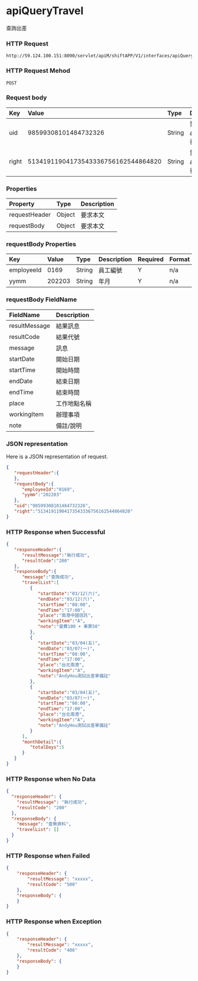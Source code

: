 # apiQueryTravel
查詢出差

### HTTP Request
```
http://59.124.100.151:8090/servlet/apiM/shiftAPP/V1/interfaces/apiQueryTravel
```

### HTTP Request Mehod
```
POST
```

### Request body
| Key | Value | Type | Description |
|:----------|:-------------|:-----|:------------|
| uid | 98599308101484732326 | String | 需透過apiLogin取得
| right | 51341911904173543336756162544864820 | String | 需透過apiLogin取得 |

### Properties
| Property | Type | Description |
|:---------|:-----|:------------|
| requestHeader | Object | 要求本文 |
| requestBody | Object | 要求本文 |

### requestBody Properties
| Key | Value | Type | Description | Required | Format |
|:----------|:-------------|:-----|:------------|:------------|:------------|
| employeeId | 0169 | String | 員工編號 | Y | n/a |
| yymm | 202203 | String | 年月 | Y | n/a |

### requestBody FieldName
| FieldName | Description |
|:----------|:-------------|
| resultMessage | 結果訊息 |
| resultCode | 結果代號 |
| message | 訊息 |
| startDate | 開始日期 |
| startTime | 開始時間 |
| endDate | 結束日期 |
| endTime | 結束時間 |
| place | 	工作地點名稱 |
| workingItem | 辦理事項 |
| note | 備註/說明 |

### JSON representation
Here is a JSON representation of request.
```json
{
   "requestHeader":{
   },
   "requestBody":{
      "employeeId":"0169",
      "yymm":"202203"
   },
   "uid":"98599308101484732326",
   "right":"51341911904173543336756162544864820"
}
```

### HTTP Response when Successful
```json
{
   "responseHeader":{
      "resultMessage":"執行成功",
      "resultCode":"200"
   },
   "responseBody":{
      "message":"查詢成功",
      "travelList":[
         {
            "startDate":"03/12(六)",
            "endDate":"03/12(六)",
            "startTime":"08:00",
            "endTime":"17:00",
            "place":"南港中國信託",
            "workingItem":"A",
            "note":"餐費100 + 車票50"
         },
         {
            "startDate":"03/04(五)",
            "endDate":"03/07(一)",
            "startTime":"08:00",
            "endTime":"17:00",
            "place":"台北南港",
            "workingItem":"A",
            "note":"AndyHou測試出差單備註"
         },
         {
            "startDate":"03/04(五)",
            "endDate":"03/07(一)",
            "startTime":"08:00",
            "endTime":"17:00",
            "place":"台北南港",
            "workingItem":"A",
            "note":"AndyHou測試出差單備註"
         }
      ],
      "monthDetail":{
         "totalDays":5
      }
   }
}
```

### HTTP Response when No Data
```json
{
  "responseHeader": {
    "resultMessage": "執行成功",
    "resultCode": "200"
  },
  "responseBody": {
    "message": "查無資料",
    "travelList": []
  }
}
```

### HTTP Response when Failed
```json
{
    "responseHeader": {
        "resultMessage": "xxxxx",
        "resultCode": "500"
    },
    "responseBody": {
    }
}
```

### HTTP Response when Exception
```json
{
    "responseHeader": {
        "resultMessage": "xxxxx",
        "resultCode": "406"
    },
    "responseBody": {
    }
}
```

